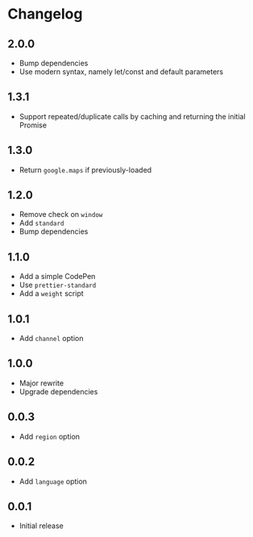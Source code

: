 # Changelog

## 2.0.0

- Bump dependencies
- Use modern syntax, namely let/const and default parameters

## 1.3.1

- Support repeated/duplicate calls by caching and returning the initial Promise

## 1.3.0

- Return `google.maps` if previously-loaded

## 1.2.0

- Remove check on `window`
- Add `standard`
- Bump dependencies

## 1.1.0

- Add a simple CodePen
- Use `prettier-standard`
- Add a `weight` script

## 1.0.1

- Add `channel` option

## 1.0.0

- Major rewrite
- Upgrade dependencies

## 0.0.3

- Add `region` option

## 0.0.2

- Add `language` option

## 0.0.1

- Initial release

